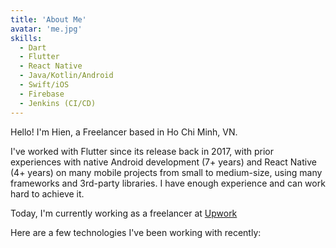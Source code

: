 ```yaml
---
title: 'About Me'
avatar: 'me.jpg'
skills:
  - Dart
  - Flutter
  - React Native
  - Java/Kotlin/Android
  - Swift/iOS
  - Firebase
  - Jenkins (CI/CD)
---
```


Hello! I'm Hien, a Freelancer based in Ho Chi Minh, VN.

I've worked with Flutter since its release back in 2017, with prior experiences with native Android development (7+ years) and React Native (4+ years) on many mobile projects from small to medium-size, using many frameworks and 3rd-party libraries. I have enough experience and can work hard to achieve it.

Today, I'm currently working as a freelancer at [Upwork](https://www.upwork.com/freelancers/~01e8865aa693b1478a)

Here are a few technologies I've been working with recently:
